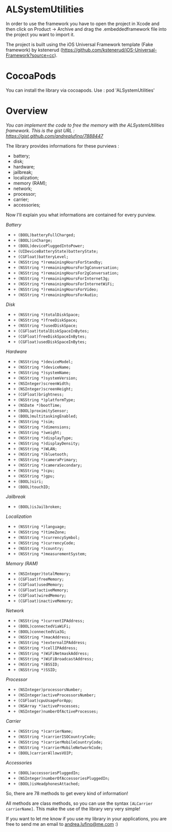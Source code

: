 ALSystemUtilities
=================

In order to use the framework you have to open the project in Xcode and then click on Product -> Archive and drag the .embeddedframework file into the project you want to import it.

The project is built using the iOS Universal Framework template (Fake framework) by kstenerud (https://github.com/kstenerud/iOS-Universal-Framework?source=cc).

CocoaPods
=================
You can install the library via cocoapods.
Use :
pod 'ALSystemUtilities'

Overview
=================

*You can implement the code to free the memory with the ALSystemUtilities framework. This is the gist URL : https://gist.github.com/andrealufino/7888447*

The library provides informations for these purviews :

- battery;
- disk;
- hardware;
- jailbreak;
- localization;
- memory (RAM);
- network;
- processor;
- carrier;
- accessories;

Now I'll explain you what informations are contained for every purview.


*Battery*

- ```+ (BOOL)batteryFullCharged;```
- ```+ (BOOL)inCharge;```
- ```+ (BOOL)devicePluggedIntoPower;```
- ```+ (UIDeviceBatteryState)batteryState;```
- ```+ (CGFloat)batteryLevel;```
- ```+ (NSString *)remainingHoursForStandby;```
- ```+ (NSString *)remainingHoursFor3gConversation;```
- ```+ (NSString *)remainingHoursFor2gConversation;```
- ```+ (NSString *)remainingHoursForInternet3g;```
- ```+ (NSString *)remainingHoursForInternetWiFi;```
- ```+ (NSString *)remainingHoursForVideo;```
- ```+ (NSString *)remainingHoursForAudio;```

*Disk*

- ```+ (NSString *)totalDiskSpace;```
- ```+ (NSString *)freeDiskSpace;```
- ```+ (NSString *)usedDiskSpace;```
- ```+ (CGFloat)totalDiskSpaceInBytes;```
- ```+ (CGFloat)freeDiskSpaceInBytes;```
- ```+ (CGFloat)usedDiskSpaceInBytes;```

*Hardware*

- ```+ (NSString *)deviceModel;```
- ```+ (NSString *)deviceName;```
- ```+ (NSString *)systemName;```
- ```+ (NSString *)systemVersion;```
- ```+ (NSInteger)screenWidth;```
- ```+ (NSInteger)screenHeight;```
- ```+ (CGFloat)brightness;```
- ```+ (NSString *)platformType;```
- ```+ (NSDate *)bootTime;```
- ```+ (BOOL)proximitySensor;```
- ```+ (BOOL)multitaskingEnabled;```
- ```+ (NSString *)sim;```
- ```+ (NSString *)dimensions;```
- ```+ (NSString *)weight;```
- ```+ (NSString *)displayType;```
- ```+ (NSString *)displayDensity;```
- ```+ (NSString *)WLAN;```
- ```+ (NSString *)bluetooth;```
- ```+ (NSString *)cameraPrimary;```
- ```+ (NSString *)cameraSecondary;```
- ```+ (NSString *)cpu;```
- ```+ (NSString *)gpu;```
- ```+ (BOOL)siri;```
- ```+ (BOOL)touchID;```

*Jailbreak*

- ```+ (BOOL)isJailbroken;```

*Localization*

- ```+ (NSString *)language;```
- ```+ (NSString *)timeZone;```
- ```+ (NSString *)currencySymbol;```
- ```+ (NSString *)currencyCode;```
- ```+ (NSString *)country;```
- ```+ (NSString *)measurementSystem;```

*Memory (RAM)*

- ```+ (NSInteger)totalMemory;```
- ```+ (CGFloat)freeMemory;```
- ```+ (CGFloat)usedMemory;```
- ```+ (CGFloat)activeMemory;```
- ```+ (CGFloat)wiredMemory;```
- ```+ (CGFloat)inactiveMemory;```

*Network*

- ```+ (NSString *)currentIPAddress;```
- ```+ (BOOL)connectedViaWiFi;```
- ```+ (BOOL)connectedVia3G;```
- ```+ (NSString *)macAddress;```
- ```+ (NSString *)externalIPAddress;```
- ```+ (NSString *)cellIPAddress;```
- ```+ (NSString *)WiFiNetmaskAddress;```
- ```+ (NSString *)WiFiBroadcastAddress;```
- ```+ (NSString *)BSSID;```
- ```+ (NSString *)SSID;```

*Processor*

- ```+ (NSInteger)processorsNumber;```
- ```+ (NSInteger)activeProcessorsNumber;```
- ```+ (CGFloat)cpuUsageForApp;```
- ```+ (NSArray *)activeProcesses;```
- ```+ (NSInteger)numberOfActiveProcesses;```

*Carrier*

- ```+ (NSString *)carrierName;```
- ```+ (NSString *)carrierISOCountryCode;```
- ```+ (NSString *)carrierMobileCountryCode;```
- ```+ (NSString *)carrierMobileNetworkCode;```
- ```+ (BOOL)carrierAllowsVOIP;```

*Accessories*

- ```+ (BOOL)accessoriesPluggedIn;```
- ```+ (NSInteger)numberOfAccessoriesPluggedIn;```
- ```+ (BOOL)isHeadphonesAttached;```

So, there are 78 methods to get every kind of information!

All methods are class methods, so you can use the syntax ```[ALCarrier carrierName]```. This make the use of the library very very simple!

If you want to let me know if you use my library in your applications, you are free to send me an email to andrea.lufino@me.com :)
